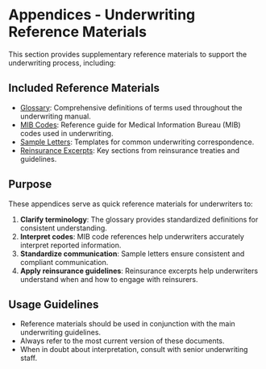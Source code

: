# Appendices - Underwriting Reference Materials

This section provides supplementary reference materials to support the underwriting process, including:

## Included Reference Materials

- [Glossary](glossary.md): Comprehensive definitions of terms used throughout the underwriting manual.
- [MIB Codes](mib_codes/README.md): Reference guide for Medical Information Bureau (MIB) codes used in underwriting.
- [Sample Letters](sample_letters/README.md): Templates for common underwriting correspondence.
- [Reinsurance Excerpts](reinsurance_excerpts/README.md): Key sections from reinsurance treaties and guidelines.

## Purpose

These appendices serve as quick reference materials for underwriters to:

1. **Clarify terminology**: The glossary provides standardized definitions for consistent understanding.
2. **Interpret codes**: MIB code references help underwriters accurately interpret reported information.
3. **Standardize communication**: Sample letters ensure consistent and compliant communication.
4. **Apply reinsurance guidelines**: Reinsurance excerpts help underwriters understand when and how to engage with reinsurers.

## Usage Guidelines

- Reference materials should be used in conjunction with the main underwriting guidelines.
- Always refer to the most current version of these documents.
- When in doubt about interpretation, consult with senior underwriting staff. 